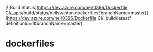 [![Build Status](https://dev.azure.com/neil0396/Dockerfile CI/_apis/build/status/neilswinton.dockerfiles?branchName=master)](https://dev.azure.com/neil0396/Dockerfile CI/_build/latest?definitionId=1&branchName=master)

# dockerfiles

